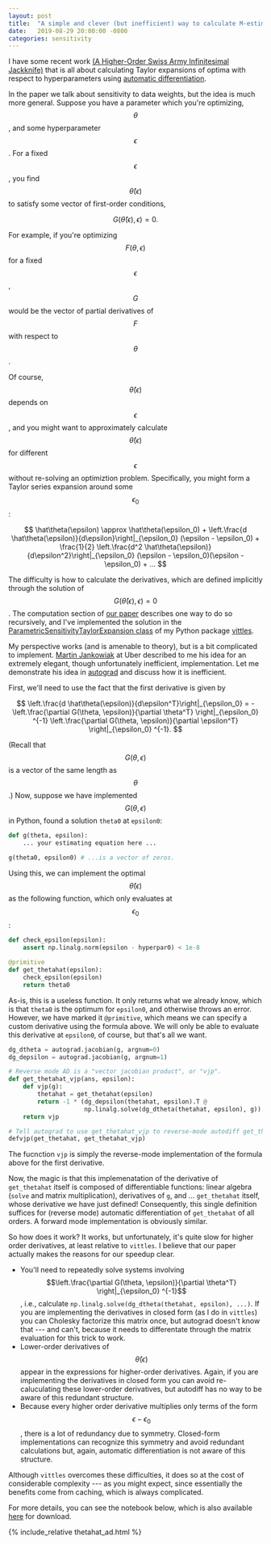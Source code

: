 ```yaml
---
layout: post
title:  "A simple and clever (but inefficient) way to calculate M-estimator sensitivity with automatic differentiation."
date:   2019-08-29 20:00:00 -0800
categories: sensitivity
---
```


I have some recent work [(A Higher-Order Swiss Army Infinitesimal Jackknife)](https://arxiv.org/abs/1907.12116) that is all about
calculating Taylor expansions of optima with respect to hyperparameters
using [automatic differentiation](http://www.jmlr.org/papers/volume18/17-468/17-468.pdf).

In the paper we talk about sensitivity to data weights, but the idea is
much more general.  Suppose you have a parameter which you're optimizing,
$$\theta$$, and some hyperparameter $$\epsilon$$.  For a fixed $$\epsilon$$,
you find $$\hat\theta(\epsilon)$$ to satisfy some vector of first-order
conditions,

$$
G(\hat\theta(\epsilon), \epsilon) = 0.
$$

For example, if you're optimizing $$F(\theta, \epsilon)$$ for a fixed
$$\epsilon$$, $$G$$ would be the vector of partial derivatives of $$F$$ with
respect to $$\theta$$.

Of course, $$\hat\theta(\epsilon)$$ depends on $$\epsilon$$, and you might
want to approximately calculate $$\hat\theta(\epsilon)$$ for different
$$\epsilon$$ without re-solving an optimiztion problem.  Specifically, you
might form a Taylor series expansion around some $$\epsilon_0$$:

$$
\hat\theta(\epsilon) \approx
    \hat\theta(\epsilon_0) +
    \left.\frac{d \hat\theta(\epsilon)}{d\epsilon}\right|_{\epsilon_0}
        (\epsilon - \epsilon_0) +
    \frac{1}{2}
    \left.\frac{d^2 \hat\theta(\epsilon)}{d\epsilon^2}\right|_{\epsilon_0}
        (\epsilon - \epsilon_0)(\epsilon - \epsilon_0) + ...
$$

The difficulty is how to calculate the derivatives, which are defined
implicitly through the solution of $$G(\hat\theta(\epsilon), \epsilon) = 0$$.
The computation section of [our paper](https://arxiv.org/abs/1907.12116)
describes one way to do so recursively, and I've implemented the solution
in the [ParametricSensitivityTaylorExpansion class](https://vittles-python.readthedocs.io/en/latest/api/sensitivity_functions.html#vittles.sensitivity_lib.ParametricSensitivityTaylorExpansion) of my Python package
[vittles](https://github.com/rgiordan/vittles).

My perspective works (and is amenable to theory), but is a bit complicated to
implement.  [Martin Jankowiak](https://www.linkedin.com/in/martin-jankowiak-16789589)
at Uber described to me his idea for an extremely elegant, though unfortunately
inefficient, implementation.  Let me demonstrate his idea in [autograd](https://github.com/HIPS/autograd) and discuss how it is inefficient.

First, we'll need to use the fact that the first derivative is given by

$$
\left.\frac{d \hat\theta(\epsilon)}{d\epsilon^T}\right|_{\epsilon_0} =
    -\left.\frac{\partial G(\theta, \epsilon)}{\partial \theta^T}
        \right|_{\epsilon_0} ^{-1}
    \left.\frac{\partial G(\theta, \epsilon)}{\partial \epsilon^T}
        \right|_{\epsilon_0} ^{-1}.
$$

(Recall that $$G(\theta, \epsilon)$$ is a vector of the same length as
$$\theta$$.)  Now, suppose we have implemented $$G(\theta, \epsilon)$$ in
Python, found a solution `theta0` at `epsilon0`:


```python
def g(theta, epsilon):
    ... your estimating equation here ...

g(theta0, epsilon0) # ...is a vector of zeros.
```

Using this, we can implement the optimal $$\hat\theta(\epsilon)$$ as the
following function, which only evaluates at $$\epsilon_0$$:

```python
def check_epsilon(epsilon):
    assert np.linalg.norm(epsilon - hyperpar0) < 1e-8

@primitive
def get_thetahat(epsilon):
    check_epsilon(epsilon)
    return theta0
```

As-is, this is a useless function.  It only returns what we already know,
which is that `theta0` is the optimum for `epsilon0`, and otherwise throws
an error.  However, we have marked it `@primitive`, which means we can
specify a custom derivative using the formula above.  We will only be
able to evaluate this derivative at `epsilon0`, of course, but that's all
we want.

```python
dg_dtheta = autograd.jacobian(g, argnum=0)
dg_depsilon = autograd.jacobian(g, argnum=1)

# Reverse mode AD is a "vector jacobian product", or "vjp".
def get_thetahat_vjp(ans, epsilon):
    def vjp(g):
        thetahat = get_thetahat(epsilon)
        return -1 * (dg_depsilon(thetahat, epsilon).T @
                     np.linalg.solve(dg_dtheta(thetahat, epsilon), g)).T
    return vjp

# Tell autograd to use get_thetahat_vjp to reverse-mode autodiff get_thetahat.
defvjp(get_thetahat, get_thetahat_vjp)
```

The fucnction `vjp` is simply the reverse-mode implementation of the formula
above for the first derivative.

Now, the magic is that this implemenatation of the derivative of `get_thetahat`
itself is composed of differentiable functions: linear algebra (`solve` and
matrix multiplication), derivatives of `g`, and ... `get_thetahat` itself, whose
derivative we have just defined! Consequently, this single definition suffices
for (reverse mode) automatic differentiation of `get_thetahat` of all orders.
A forward mode implementation is obviously similar.

So how does it work?  It works, but unfortunately, it's quite slow for higher
order derivatives, at least relative to `vittles`.  I believe that our paper
actually makes the reasons for our speedup clear.

* You'll need to repeatedly solve systems involving
$$\left.\frac{\partial G(\theta, \epsilon)}{\partial \theta^T}
\right|_{\epsilon_0} ^{-1}$$
, i.e., calculate
`np.linalg.solve(dg_dtheta(thetahat, epsilon), ...)`.
If you are implementing the derivatives in closed form (as I do in `vittles`)
you can Cholesky factorize this matrix once, but autograd doesn't know that ---
and can't, because it needs to differentate through the matrix evaluation for
this trick to work.
* Lower-order derivatives of $$\hat\theta(\epsilon)$$ appear in the expressions
for higher-order derivatives.  Again, if you are implementing the derivatives
in closed form you can avoid re-caluculating these lower-order derivatives,
but autodiff has no way to be aware of this redundant structure.
* Because every higher order derivative multiplies only terms of the form
$$\epsilon - \epsilon_0$$, there is a lot of redundancy due to symmetry.
Closed-form implementations can recognize this symmetry and avoid redundant
calculations but, again, automatic differentiation is not aware of this
structure.

Although `vittles` overcomes these difficulties, it does so at the cost of
considerable complexity --- as you might expect, since essentially the
benefits come from caching, which is always complicated.

For more details, you can see the notebook below, which is also available
[here](/assets/post_assets/thetahat_ad.ipynb) for download.

{% include_relative thetahat_ad.html %}
